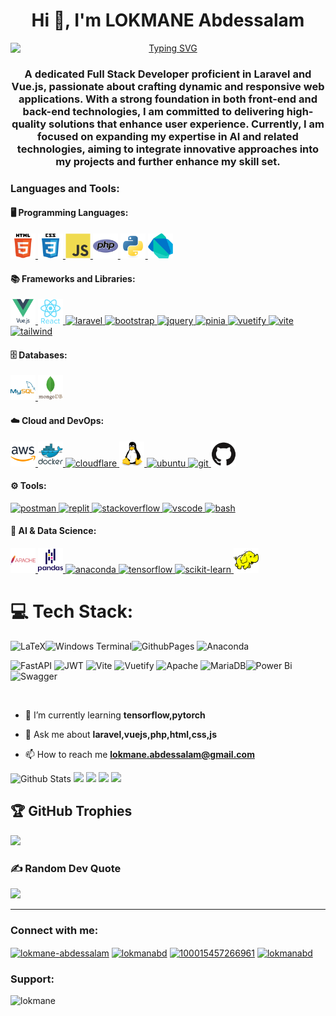 <!-- <p align="center">
  Visitor count<br>
  <img src="https://profile-counter.glitch.me/Lokman-Abd/count.svg" />
</p> -->

<h1 align="center">Hi 👋, I'm LOKMANE Abdessalam</h1>


<p align="center">
  <a align="center" style="display:block" href="https://git.io/typing-svg">
    <img  align="center"style="text-align: center;display:block" src="https://readme-typing-svg.herokuapp.com?font=Product+Sans&pause=2000&color=DCD427&background=FFFFFF00&center=true&vCenter=true&width=435&height=50&lines=I+am+a+Full+Stack+Developer;Laravel+%26+Vue++;AI+Developer;Enjoy+Learning+and+Programing;Welcome+In+My+Profile" alt="Typing SVG" />
  </a>
</p>


<h3 align="center">A dedicated Full Stack Developer proficient in Laravel and Vue.js, passionate about crafting dynamic and responsive web applications. With a strong foundation in both front-end and back-end technologies, I am committed to delivering high-quality solutions that enhance user experience. Currently, I am focused on expanding my expertise in AI and related technologies, aiming to integrate innovative approaches into my projects and further enhance my skill set.</h3>


<h3 align="left">Languages and Tools:</h3>

#### 🖥️ Programming Languages:
<p align="left">
  <a href="https://www.w3.org/html/" target="_blank"> <img src="https://raw.githubusercontent.com/devicons/devicon/master/icons/html5/html5-original-wordmark.svg" alt="html5" width="40" height="40"/> </a>
  <a href="https://www.w3schools.com/css/" target="_blank"> <img src="https://raw.githubusercontent.com/devicons/devicon/master/icons/css3/css3-original-wordmark.svg" alt="css3" width="40" height="40"/> </a>
  <a href="https://developer.mozilla.org/en-US/docs/Web/JavaScript" target="_blank"> <img src="https://raw.githubusercontent.com/devicons/devicon/master/icons/javascript/javascript-original.svg" alt="javascript" width="40" height="40"/> </a>
  <a href="https://www.php.net/" target="_blank"> <img src="https://raw.githubusercontent.com/devicons/devicon/master/icons/php/php-original.svg" alt="php" width="40" height="40"/> </a>
  <a href="https://www.python.org/" target="_blank"> <img src="https://raw.githubusercontent.com/devicons/devicon/master/icons/python/python-original.svg" alt="python" width="40" height="40"/> </a>
  <a href="https://dart.dev/" target="_blank"> <img src="https://raw.githubusercontent.com/devicons/devicon/master/icons/dart/dart-original.svg" alt="dart" width="40" height="40"/> </a>
</p>

#### 📚 Frameworks and Libraries:
<p align="left">
  <a href="https://vuejs.org/" target="_blank"> <img src="https://raw.githubusercontent.com/devicons/devicon/master/icons/vuejs/vuejs-original-wordmark.svg" alt="vuejs" width="40" height="40"/> </a>
  <a href="https://reactjs.org/" target="_blank"> <img src="https://raw.githubusercontent.com/devicons/devicon/master/icons/react/react-original-wordmark.svg" alt="react" width="40" height="40"/> </a>
  <a href="https://laravel.com/" target="_blank"> <img src="https://skillicons.dev/icons?i=laravel" alt="laravel" width="40" height="40"/> </a>
  <a href="https://getbootstrap.com/" target="_blank"> <img src="https://skillicons.dev/icons?i=bootstrap" alt="bootstrap" width="40" height="40"/> </a>
  <a href="https://jquery.com/" target="_blank"> <img src="https://skillicons.dev/icons?i=jquery" alt="jquery" width="40" height="40"/> </a>
  <a href="https://pinia.vuejs.org/" target="_blank"> <img src="https://pinia.vuejs.org/logo.svg" alt="pinia" width="40" height="40"/> </a>
  <a href="https://vuetify.com/" target="_blank"> <img src="https://skillicons.dev/icons?i=vuetify" alt="vuetify" width="40" height="40"/> </a>
  <a href="https://vitejs.dev/" target="_blank"> <img src="https://vitejs.dev/logo.svg" alt="vite" width="40" height="40"/> </a>
  <a href="https://tailwindcss.com/" target="_blank"> <img src="https://skillicons.dev/icons?i=tailwind" alt="tailwind" width="40" height="40"/> </a>
</p>

#### 🗄️ Databases:
<p align="left">
  <a href="https://www.mysql.com/" target="_blank"> <img src="https://raw.githubusercontent.com/devicons/devicon/master/icons/mysql/mysql-original-wordmark.svg" alt="mysql" width="40" height="40"/> </a>
  <a href="https://www.mongodb.com/" target="_blank"> <img src="https://raw.githubusercontent.com/devicons/devicon/master/icons/mongodb/mongodb-original-wordmark.svg" alt="mongodb" width="40" height="40"/> </a>
</p>


#### ☁️ Cloud and DevOps:
<p align="left">
  <a href="https://aws.amazon.com/" target="_blank"> <img src="https://raw.githubusercontent.com/devicons/devicon/master/icons/amazonwebservices/amazonwebservices-original-wordmark.svg" alt="aws" width="40" height="40"/> </a>
    <a href="https://www.docker.com/" target="_blank"> <img src="https://raw.githubusercontent.com/devicons/devicon/master/icons/docker/docker-original-wordmark.svg" alt="docker" width="40" height="40"/> </a>
  <a href="https://www.cloudflare.com/" target="_blank"> <img src="https://www.vectorlogo.zone/logos/cloudflare/cloudflare-icon.svg" alt="cloudflare" width="40" height="40"/> </a>
  <a href="https://www.linux.org/" target="_blank"> <img src="https://raw.githubusercontent.com/devicons/devicon/master/icons/linux/linux-original.svg" alt="linux" width="40" height="40"/> </a>
  <a href="https://ubuntu.com/" target="_blank"> <img src="https://skillicons.dev/icons?i=ubuntu" alt="ubuntu" width="40" height="40"/> </a>
  <a href="https://git-scm.com/" target="_blank"> <img src="https://www.vectorlogo.zone/logos/git-scm/git-scm-icon.svg" alt="git" width="40" height="40"/> </a>
  <a href="https://github.com/" target="_blank"> <img src="https://raw.githubusercontent.com/devicons/devicon/master/icons/github/github-original.svg" alt="github" width="40" height="40"/> </a>
</p>

#### ⚙️ Tools:
<p align="left">
  <a href="https://postman.com/" target="_blank"> <img src="https://skillicons.dev/icons?i=postman" alt="postman" width="40" height="40"/> </a>
  <a href="https://replit.com/" target="_blank"> <img src="https://skillicons.dev/icons?i=replit" alt="replit" width="40" height="40"/> </a>
  <a href="https://stackoverflow.com/" target="_blank"> <img src="https://skillicons.dev/icons?i=stackoverflow" alt="stackoverflow" width="40" height="40"/> </a>
  <a href="https://vscode.com/" target="_blank"> <img src="https://skillicons.dev/icons?i=vscode" alt="vscode" width="40" height="40"/> </a>
  <a href="https://bash.com/" target="_blank"> <img src="https://skillicons.dev/icons?i=bash" alt="bash" width="40" height="40"/> </a>
</p>


#### 🤖 AI & Data Science:
<p align="left">
  <a href="https://spark.apache.org/docs/latest/api/python/" target="_blank"> <img src="https://raw.githubusercontent.com/devicons/devicon/master/icons/apache/apache-original-wordmark.svg" alt="pyspark" width="40" height="40"/> </a>
  <a href="https://pandas.pydata.org/" target="_blank"> <img src="https://raw.githubusercontent.com/devicons/devicon/master/icons/pandas/pandas-original-wordmark.svg" alt="pandas" width="40" height="40"/> </a>
  <a href="https://www.anaconda.com/" target="_blank"> <img src="https://skillicons.dev/icons?i=anaconda" alt="anaconda" width="40" height="40"/> </a>
  <a href="https://tensorflow.com/" target="_blank"> <img src="https://skillicons.dev/icons?i=tensorflow" alt="tensorflow" width="40" height="40"/> </a>
  <a href="https://docker.com/" target="_blank"> <img src="https://upload.wikimedia.org/wikipedia/commons/0/05/Scikit_learn_logo_small.svg" alt="scikit-learn" width="40" height="40"/> </a>
  <a href="https://hadoop.apache.org/" target="_blank"> <img src="https://raw.githubusercontent.com/devicons/devicon/master/icons/hadoop/hadoop-original.svg" alt="hadoop" width="40" height="40"/> </a>
</p>


# 💻 Tech Stack:
![LaTeX](https://img.shields.io/badge/latex-%23008080.svg?style=for-the-badge&logo=latex&logoColor=white)![Windows Terminal](https://img.shields.io/badge/Windows%20Terminal-%234D4D4D.svg?style=for-the-badge&logo=windows-terminal&logoColor=white)![GithubPages](https://img.shields.io/badge/github%20pages-121013?style=for-the-badge&logo=github&logoColor=white) ![Anaconda](https://img.shields.io/badge/Anaconda-%2344A833.svg?style=for-the-badge&logo=anaconda&logoColor=white) 

![FastAPI](https://img.shields.io/badge/FastAPI-005571?style=for-the-badge&logo=fastapi)
![JWT](https://img.shields.io/badge/JWT-black?style=for-the-badge&logo=JSON%20web%20tokens) 
![Vite](https://img.shields.io/badge/vite-%23646CFF.svg?style=for-the-badge&logo=vite&logoColor=white)
![Vuetify](https://img.shields.io/badge/Vuetify-1867C0?style=for-the-badge&logo=vuetify&logoColor=AEDDFF) ![Apache](https://img.shields.io/badge/apache-%23D42029.svg?style=for-the-badge&logo=apache&logoColor=white)
![MariaDB](https://img.shields.io/badge/MariaDB-003545?style=for-the-badge&logo=mariadb&logoColor=white)![Power Bi](https://img.shields.io/badge/power_bi-F2C811?style=for-the-badge&logo=powerbi&logoColor=black) ![Swagger](https://img.shields.io/badge/-Swagger-%23Clojure?style=for-the-badge&logo=swagger&logoColor=white)


<br/>

- 🌱 I’m currently learning **tensorflow,pytorch**

- 💬 Ask me about **laravel,vuejs,php,html,css,js**

- 📫 How to reach me **lokmane.abdessalam@gmail.com**



![Github Stats](https://github-readme-stats.vercel.app/api?username=Lokman-Abd&bg_color=30,e96443,904e95&title_color=fff&text_color=fff)
![](https://github-readme-streak-stats.herokuapp.com/?user=Lokman-Abd&theme=dark&hide_border=false)
![](https://github-readme-stats.vercel.app/api/top-langs/?username=Lokman-Abd&theme=dark&hide_border=false&include_all_commits=false&count_private=false&layout=compact)
![](https://raw.githubusercontent.com/Lokman-Abd/github-stats-transparent/output/generated/overview.svg)
![](https://raw.githubusercontent.com/Lokman-Abd/github-stats-transparent/output/generated/languages.svg)

## 🏆 GitHub Trophies
![](https://github-profile-trophy.vercel.app/?username=Lokman-Abd&theme=radical&no-frame=false&no-bg=true&margin-w=4)

### ✍️ Random Dev Quote
![](https://quotes-github-readme.vercel.app/api?type=horizontal&theme=radical)

---

<h3 align="left">Connect with me:</h3>
<p align="left">
<a href="https://linkedin.com/in/lokmane-abdessalam" target="blank"><img align="center" src="https://raw.githubusercontent.com/rahuldkjain/github-profile-readme-generator/master/src/images/icons/Social/linked-in-alt.svg" alt="lokmane-abdessalam" height="30" width="40" /></a>
<a href="https://kaggle.com/lokmanabd" target="blank"><img align="center" src="https://raw.githubusercontent.com/rahuldkjain/github-profile-readme-generator/master/src/images/icons/Social/kaggle.svg" alt="lokmanabd" height="30" width="40" /></a>
<a href="https://fb.com/100015457266961" target="blank"><img align="center" src="https://raw.githubusercontent.com/rahuldkjain/github-profile-readme-generator/master/src/images/icons/Social/facebook.svg" alt="100015457266961" height="30" width="40" /></a>
<a href="https://discord.gg/lokmanabd" target="blank"><img align="center" src="https://raw.githubusercontent.com/rahuldkjain/github-profile-readme-generator/master/src/images/icons/Social/discord.svg" alt="lokmanabd" height="30" width="40" /></a>
</p>


<h3 align="left">Support:</h3>
<p><a href="https://www.buymeacoffee.com/lokmane"> <img align="left" src="https://cdn.buymeacoffee.com/buttons/v2/default-yellow.png" height="50" width="210" alt="lokmane" /></a></p><br><br>

<!-- ### 🔝 Top Contributed Repo
![](https://github-contributor-stats.vercel.app/api?username=Lokman-Abd&limit=5&theme=dark&combine_all_yearly_contributions=true) -->

